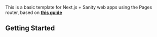 This is a basic template for Next.js + Sanity web apps using the Pages router, based on **[this guide](https://www.sanity.io/guides/nextjs-live-preview)**

## Getting Started
